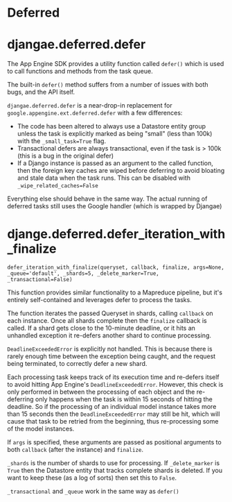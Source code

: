 # Deferred

# djangae.deferred.defer

The App Engine SDK provides a utility function called `defer()` which is used to call
functions and methods from the task queue.

The built-in `defer()` method suffers from a number of issues with both bugs, and the API itself.

`djangae.deferred.defer` is a near-drop-in replacement for `google.appengine.ext.deferred.defer` with a few differences:

 - The code has been altered to always use a Datastore entity group unless the task is explicitly marked as being "small" (less than 100k) with the `_small_task=True` flag.
 - Transactional defers are always transactional, even if the task is > 100k (this is a bug in the original defer)
 - If a Django instance is passed as an argument to the called function, then the foreign key caches are wiped before
   deferring to avoid bloating and stale data when the task runs. This can be disabled with `_wipe_related_caches=False`

Everything else should behave in the same way. The actual running of deferred tasks still uses the Google handler (which is wrapped by Djangae)

# djange.deferred.defer_iteration_with_finalize

`defer_iteration_with_finalize(queryset, callback, finalize, args=None, _queue='default', _shards=5, _delete_marker=True, _transactional=False)`

This function provides similar functionality to a Mapreduce pipeline, but it's entirely self-contained and leverages
defer to process the tasks.

The function iterates the passed Queryset in shards, calling `callback` on each instance. Once all shards complete then
the `finalize` callback is called. If a shard gets close to the 10-minute deadline, or it hits an unhandled exception it re-defers another shard to continue processing.

`DeadlineExceededError` is explicitly not handled. This is because there is rarely enough time between the exception being caught, and the request being terminated, to correctly defer a new shard.

Each processing task keeps track of its execution time and re-defers itself to avoid hitting App Engine's `DeadlineExceededError`. However, this check is only performed in between the processing of each object and the re-deferring only happens when the task is within 15 seconds of hitting the deadline. So if the processing of an individual model instance takes more than 15 seconds then the `DeadlineExceededError` may still be hit, which will cause that task to be retried from the beginning, thus re-processing some of the model instances.

If `args` is specified, these arguments are passed as positional arguments to both `callback` (after the instance) and `finalize`.

`_shards` is the number of shards to use for processing. If `_delete_marker` is `True` then the Datastore entity that
tracks complete shards is deleted. If you want to keep these (as a log of sorts) then set this to `False`.

`_transactional` and `_queue` work in the same way as `defer()`